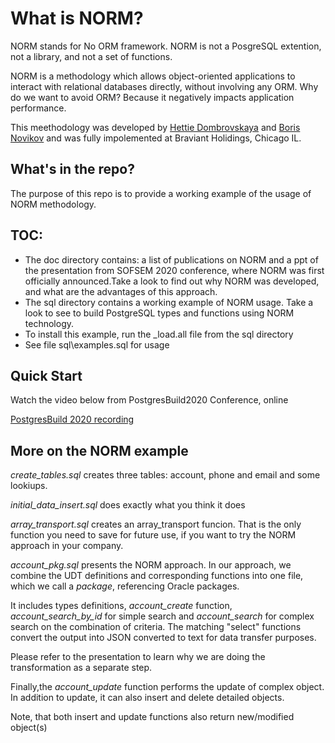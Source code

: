 # What is NORM?
 
 NORM stands for No ORM framework. NORM is not a PosgreSQL extention, not a library, and not a set of functions.
 
 NORM is a methodology which allows object-oriented applications to interact with relational databases
 directly, without involving any ORM. Why do we want to avoid ORM? Because it negatively impacts application performance.
 
 This meethodology was developed by [Hettie Dombrovskaya](https://github.com/hettie-d) and [Boris Novikov](https://github.com/bn1206) and was fully impolemented at Braviant Holidings, Chicago IL.

## What's in the repo?

 The purpose of this repo is to provide a working example of the usage of NORM methodology.
 
 ##  TOC:
 
 * The doc directory contains: a list of publications on NORM and a ppt of the  presentation from SOFSEM 2020 conference, where NORM was first officially announced.Take a look to find out why NORM was developed, and what are the advantages of this approach.
 * The sql directory contains a working example of NORM usage. Take a look to see to build PostgreSQL types and functions using NORM technology.
 * To install this example, run the \_load.all file from the sql directory
 * See file sql\examples.sql for usage
 
## Quick Start

Watch the video below from PostgresBuild2020 Conference, online 

[PostgresBuild 2020 recording](https://drive.google.com/file/d/11eO_9_3Oh2G8UlEDD6vvGxCy_vgVWUBg/view?usp=sharing)

 ## More on the NORM example
 
 _create_tables.sql_  creates three tables: account, phone and email and some lookiups.
 
 _initial_data_insert.sql_ does exactly what you think it does
 
 _array_transport.sql_ creates an array_transport funcion. That is the only function you need to save for future use, if you want to try the NORM approach in your company.
 
 _account_pkg.sql_  presents the NORM approach. In our approach, we combine the UDT definitions and corresponding functions into one file, which we call
 a _package_, referencing Oracle packages. 
 
 It includes types definitions, _account\_create_ function, _account\_search\_by\_id_ for simple search
 and _account\_search_ for complex search on the combination of criteria. The matching "select" functions
 convert the output into JSON converted to text for data transfer purposes.
 
 Please refer to the presentation to learn why we are doing the transformation as a separate step. 
 
 Finally,the _account_update_  function performs the update of complex object. In addition to update, 
 it can also insert and delete detailed objects. 
 
 Note, that both insert and update functions also return new/modified object(s)
 
 


